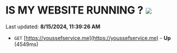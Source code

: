 # IS MY WEBSITE RUNNING ? [![](https://img.shields.io/static/v1?label=Sponsor&message=%E2%9D%A4&logo=GitHub&color=%23fe8e86)](https://github.com/sponsors/Youssef-Lehmam)

Last updated: **8/15/2024, 11:39:26 AM**

- `GET` [https://youssefservice.me](https://youssefservice.me) - **Up** (4549ms)
